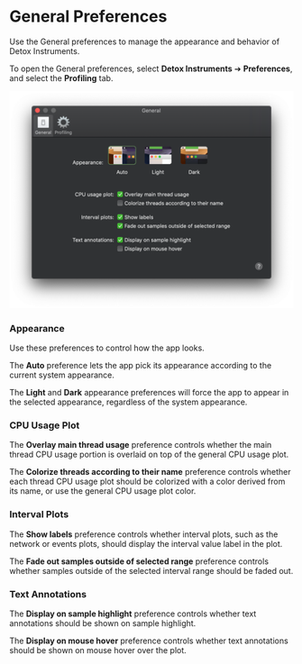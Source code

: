 # General Preferences

Use the General preferences to manage the appearance and behavior of Detox Instruments.

To open the General preferences, select **Detox Instruments** ➔ **Preferences**, and select the **Profiling** tab.

![General Preferences](Resources/Preferences_General.png "General Preferences")

### Appearance

Use these preferences to control how the app looks.

The **Auto** preference lets the app pick its appearance according to the current system appearance.

The **Light** and **Dark** appearance preferences will force the app to appear in the selected appearance, regardless of the system appearance.

### CPU Usage Plot

The **Overlay main thread usage** preference controls whether the main thread CPU usage portion is overlaid on top of the general CPU usage plot.

The **Colorize threads according to their name** preference controls whether each thread CPU usage plot should be colorized with a color derived from its name, or use the general CPU usage plot color.

### Interval Plots

The **Show labels** preference controls whether interval plots, such as the network or events plots, should display the interval value label in the plot.

The **Fade out samples outside of selected range** preference controls whether samples outside of the selected interval range should be faded out.

### Text Annotations

The **Display on sample highlight** preference controls whether text annotations should be shown on sample highlight.

The **Display on mouse hover** preference controls whether text annotations should be shown on mouse hover over the plot.